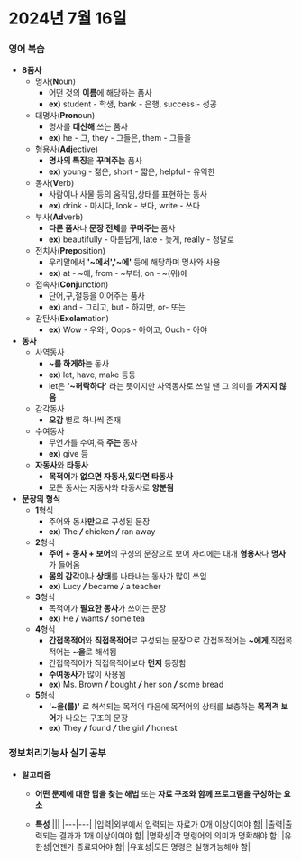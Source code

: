 # 2024년 7월 16일


### 영어 복습
+ **8품사**
    + 명사(**N**oun)
        + 어떤 것의 **이름**에 해당하는 품사
        + **ex)** student - 학생, bank - 은행, success - 성공
    + 대명사(**Pron**oun)
        + 명사를 **대신해** 쓰는 품사
        + **ex)** he - 그, they - 그들은, them - 그들을
    + 형용사(**Adj**ective)
        + **명사의 특징**을 **꾸며주는** 품사
        + **ex)** young - 젊은, short - 짧은, helpful - 유익한
    + 동사(**V**erb)
        + 사람이나 사물 등의 움직임,상태를 표현하는 동사
        + **ex)** drink - 마시다, look - 보다, write - 쓰다
    + 부사(**Ad**verb)
        + **다른 품사**나 **문장 전체**를 **꾸며주는** 품사
        + **ex)** beautifully - 아름답게, late - 늦게, really - 정말로
    + 전치사(**Prep**osition)
        + 우리말에서 **'~에서','~에'** 등에 해당하며 명사와 사용
        + **ex)** at - ~에, from - ~부터, on - ~(위)에
    + 접속사(**Conj**unction)
        + 단어,구,절등을 이어주는 품사
        + **ex)** and - 그리고, but - 하지만, or- 또는
    + 감탄사(**Exclam**ation)
        + **ex)** Wow - 우와!, Oops - 아이고, Ouch - 아야
+ **동사**
    + 사역동사
        + **~를 하게하는** 동사
        + **ex)** let, have, make 등등
        + let은 **'~허락하다'** 라는 뜻이지만 사역동사로 쓰일 땐 그 의미를 **가지지 않음**
    + 감각동사
        + **오감** 별로 하나씩 존재
    + 수여동사
        + 무언가를 수여,즉 **주는** 동사
        + **ex)** give 등
    + **자동사**와 **타동사**
        + **목적어**가 **없으면 자동사**,**있다면 타동사**
        + 모든 동사는 자동사와 타동사로 **양분됨**
+ **문장의 형식**
    + **1**형식
        + 주어와 동사**만**으로 구성된 문장
        + **ex)** The ***/*** chicken ***/*** ran away
    + **2**형식
        + **주어 + 동사 + 보어**의 구성의 문장으로 보어 자리에는 대개 **형용사**나 **명사**가 들어옴
        + **몸의 감각**이나 **상태**를 나타내는 동사가 많이 쓰임
        + **ex)** Lucy ***/*** became ***/*** a teacher
    + **3**형식
        + 목적어가 **필요한 동사**가 쓰이는 문장
        + **ex)** He ***/*** wants ***/*** some tea
    + **4**형식
        + **간접목적어**와 **직접목적어**로 구성되는 문장으로 간접목적어는 **~에게**,직접목적어는 **~을**로 해석됨
        + 간접목적어가 직접목적어보다 **먼저** 등장함
        + **수여동사**가 많이 사용됨
        + **ex)** Ms. Brown ***/*** bought ***/*** her son ***/*** some bread
    + **5**형식
        + **'~을(를)'** 로 해석되는 목적어 다음에 목적어의 상태를 보충하는 **목적격 보어**가 나오는 구조의 문장
        + **ex)** They ***/*** found ***/*** the girl ***/*** honest
### 정보처리기능사 실기 공부
+ **알고리즘**
    + **어떤 문제에 대한 답을 찾는 해법** 또는 **자료 구조와 함께 프로그램을 구성하는 요소**

    + **특성**
        |||
        |---|---|
        |입력|외부에서 입력되는 자료가 0개 이상이여야 함|
        |출력|출력되는 결과가 1개 이상이여야 함|
        |명확성|각 명령어의 의미가 명확해야 함|
        |유한성|언젠가 종료되어야 함|
        |유효성|모든 명령은 실행가능해야 함|
    